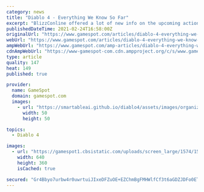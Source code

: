 ```yaml
---
category: news
title: "Diablo 4 - Everything We Know So Far"
excerpt: "BlizzConline offered a lot of new info on the upcoming action-RPG; here's everything we know so far. GameSpot may get a commission from retail offers. Perhaps the most anticipated game Blizzard has in ..."
publishedDateTime: 2021-02-24T16:58:00Z
originalUrl: "https://www.gamespot.com/articles/diablo-4-everything-we-know-so-far/1100-6487815/"
webUrl: "https://www.gamespot.com/articles/diablo-4-everything-we-know-so-far/1100-6487815/"
ampWebUrl: "https://www.gamespot.com/amp-articles/diablo-4-everything-we-know-so-far/1100-6487815/"
cdnAmpWebUrl: "https://www-gamespot-com.cdn.ampproject.org/c/s/www.gamespot.com/amp-articles/diablo-4-everything-we-know-so-far/1100-6487815/"
type: article
quality: 147
heat: 149
published: true

provider:
  name: GameSpot
  domain: gamespot.com
  images:
    - url: "https://smartableai.github.io/diablo4/assets/images/organizations/gamespot.com-50x50.jpg"
      width: 50
      height: 50

topics:
  - Diablo 4

images:
  - url: "https://gamespot1.cbsistatic.com/uploads/screen_large/1574/15746725/3798726-diablo_iv_rogue_site.jpg"
    width: 640
    height: 360
    isCached: true

secured: "Gr4Bbyo7urbw4r0uwrtuiJIxeDFZuOE+EZChmBgFMHWlfCf3t6aGDZJDFo0ET+wHscvX9NSP0AQ3snxSKrRGjYqNDk3DBXG+QolWOQNuYtMf3qwpzAYikh72qNGcJi0lvtstTlQkEsO4RqOqseJyuyLBGfoctItBl0YEOQQ2wbCw0GUkoWAK4h1FwnyG9tl/iOW5UbtUNlDb+TArRUdmsNwD8nrGdzN7Y4gCKrCM/DtftoII0FD2tLOKG1eX8b21/MZM25VGr48MT5LWn9sp/5L2g4jBWRzzFucsZs5bnPeFc4SZh3v8bUjE5ySmh89iIP3DyxlKwG+ld48T77laPWZXz0WuE4WKBLhHXrU2cHI=;J/XMfjJSQtAWTGQES8u09g=="
---
```


